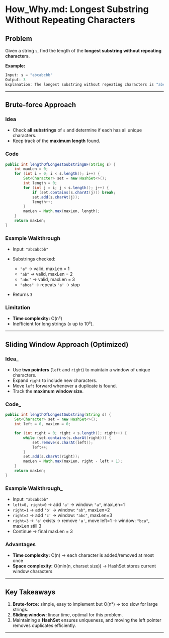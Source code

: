 
# How\_Why.md: Longest Substring Without Repeating Characters

## Problem

Given a string `s`, find the length of the **longest substring without repeating characters**.

**Example:**

```java
Input: s = "abcabcbb"
Output: 3
Explanation: The longest substring without repeating characters is "abc".
```

---

## Brute-force Approach

### Idea

* Check **all substrings** of `s` and determine if each has all unique characters.
* Keep track of the **maximum length** found.

### Code

```java
public int lengthOfLongestSubstringBF(String s) {
    int maxLen = 0;
    for (int i = 0; i < s.length(); i++) {
        Set<Character> set = new HashSet<>();
        int length = 0;
        for (int j = i; j < s.length(); j++) {
            if (set.contains(s.charAt(j))) break;
            set.add(s.charAt(j));
            length++;
        }
        maxLen = Math.max(maxLen, length);
    }
    return maxLen;
}
```

### Example Walkthrough

* Input: `"abcabcbb"`
* Substrings checked:

  * `"a"` → valid, maxLen = 1
  * `"ab"` → valid, maxLen = 2
  * `"abc"` → valid, maxLen = 3
  * `"abca"` → repeats `'a'` → stop
* Returns `3`

### Limitation

* **Time complexity:** O(n²)
* Inefficient for long strings (`n` up to 10⁵).

---

## Sliding Window Approach (Optimized)

### Idea_

* Use **two pointers** (`left` and `right`) to maintain a window of unique characters.
* Expand `right` to include new characters.
* Move `left` forward whenever a duplicate is found.
* Track the **maximum window size**.

### Code_

```java
public int lengthOfLongestSubstring(String s) {
    Set<Character> set = new HashSet<>();
    int left = 0, maxLen = 0;

    for (int right = 0; right < s.length(); right++) {
        while (set.contains(s.charAt(right))) {
            set.remove(s.charAt(left));
            left++;
        }
        set.add(s.charAt(right));
        maxLen = Math.max(maxLen, right - left + 1);
    }
    return maxLen;
}
```

### Example Walkthrough_

* Input: `"abcabcbb"`
* `left=0, right=0` → add `'a'` → window: `"a"`, maxLen=1
* `right=1` → add `'b'` → window: `"ab"`, maxLen=2
* `right=2` → add `'c'` → window: `"abc"`, maxLen=3
* `right=3` → `'a'` exists → remove `'a'`, move left=1 → window: `"bca"`, maxLen still 3
* Continue → final maxLen = 3

### Advantages

* **Time complexity:** O(n) → each character is added/removed at most once
* **Space complexity:** O(min(n, charset size)) → HashSet stores current window characters

---

## Key Takeaways

1. **Brute-force:** simple, easy to implement but O(n²) → too slow for large strings.
2. **Sliding window:** linear time, optimal for this problem.
3. Maintaining a **HashSet** ensures uniqueness, and moving the left pointer removes duplicates efficiently.

---
